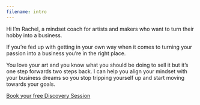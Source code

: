 ```yaml
---
filename: intro
---
```


Hi I’m Rachel, a mindset coach for artists and makers who want to turn their hobby into a business.

If you’re fed up with getting in your own way when it comes to turning your passion into a business you’re in the right place.

You love your art and you know what you should be doing to sell it but it’s one step forwards two steps back. I can help you align your mindset with your business dreams so you stop tripping yourself up and start moving towards your goals.

<a class="cta" href="/booking">Book your free Discovery Session</a>